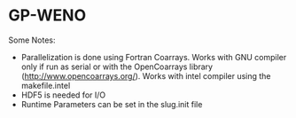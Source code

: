 # GP-WENO


Some Notes:
* Parallelization is done using Fortran Coarrays. Works with GNU compiler only if run as serial or with the OpenCoarrays library (http://www.opencoarrays.org/). Works with intel compiler using the makefile.intel
* HDF5 is needed for I/O
* Runtime Parameters can be set in the slug.init file
